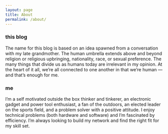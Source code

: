 ```yaml
---
layout: page
title: About
permalink: /about/
---
```

<h3>this blog</h3>
The name for this blog is based on an idea spawned from a conversation with my late grandmother. The human umbrella extends above and beyond religion or religious upbringing, nationality, race, or sexual preference. The many things that divide us as humans today are irrelevant in my opinion.  At the heart of it all, we’re all connected to one another in that we’re human — and that’s enough for me.

<h3>me</h3>
I’m a self motivated outside the box thinker and tinkerer, an electronic gadget and power tool enthusiast, a fan of the outdoors, an elected leader on the sports field, and a problem solver with a positive attitude. I enjoy technical problems (both hardware and software) and I’m fascinated by efficiency.  I’m always looking to build my network and find the right fit for my skill set.

